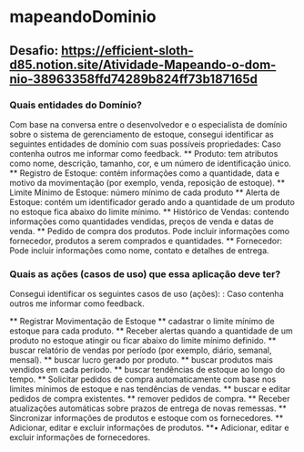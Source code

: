 # mapeandoDominio
## Desafio: https://efficient-sloth-d85.notion.site/Atividade-Mapeando-o-dom-nio-38963358ffd74289b824ff73b187165d
### Quais entidades do Domínio?
Com base na conversa entre o desenvolvedor e o especialista de domínio sobre o sistema de gerenciamento de estoque, consegui identificar as seguintes entidades de domínio com suas possíveis propriedades: Caso contenha outros me informar como feedback.
**	Produto: tem atributos como nome, descrição, tamanho, cor, e um número de identificação único.
**	Registro de Estoque: contém informações como a quantidade, data e motivo da movimentação (por exemplo, venda, reposição de estoque).
**	Limite Mínimo de Estoque: número mínimo de cada produto 
**	Alerta de Estoque: contém um identificador gerado ando a quantidade de um produto no estoque fica abaixo do limite mínimo.
**	Histórico de Vendas: contendo informações como quantidades vendidas, preços de venda e datas de venda.
**	Pedido de compra dos produtos. Pode incluir informações como fornecedor, produtos a serem comprados e quantidades.
**	Fornecedor: Pode incluir informações como nome, contato e detalhes de entrega.


### Quais as ações (casos de uso) que essa aplicação deve ter?
Consegui identificar os seguintes casos de uso (ações): : Caso contenha outros me informar como feedback.

**	Registrar Movimentação de Estoque
**	cadastrar o limite mínimo de estoque para cada produto.
**	Receber alertas quando a quantidade de um produto no estoque atingir ou ficar abaixo do limite mínimo definido. 
**	buscar relatório de vendas por período (por exemplo, diário, semanal, mensal).
**	buscar lucro gerado por produto.
**	buscar produtos mais vendidos em cada período.
**	buscar tendências de estoque ao longo do tempo.
**	Solicitar pedidos de compra automaticamente com base nos limites mínimos de estoque e nas tendências de vendas.
**	buscar e editar pedidos de compra existentes.
**	remover pedidos de compra.
**	Receber atualizações automáticas sobre prazos de entrega de novas remessas.
**	Sincronizar informações de produtos e estoque com os fornecedores.
**	Adicionar, editar e excluir informações de produtos.
**•	Adicionar, editar e excluir informações de fornecedores.

